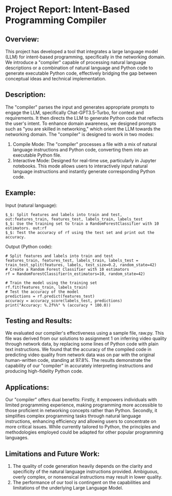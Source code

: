 # Project Report: Intent-Based Programming Compiler

## Overview:

This project has developed a tool that integrates a large language model (LLM) for intent-based programming, specifically in the networking domain. We introduce a "compiler" capable of processing natural language descriptions or a combination of natural language and Python code to generate executable Python code, effectively bridging the gap between conceptual ideas and technical implementation.

## Description:

The "compiler" parses the input and generates appropriate prompts to engage the LLM, specifically Chat-GPT3.5-Turbo, for context and requirements. It then directs the LLM to generate Python code that reflects the user's intent. To enhance domain awareness, we designed prompts such as "you are skilled in networking," which orient the LLM towards the networking domain.
The "compiler" is designed to work in two modes:

1. Compile Mode: The "compiler" processes a file with a mix of natural language instructions and Python code, converting them into an executable Python file. 
2. Interactive Mode: Designed for real-time use, particularly in Jupyter notebooks. This mode allows users to interactively input natural language instructions and instantly generate corresponding Python code. 

## Example:
Input (natural language):

```
$_$: Split features and labels into train and test, out:features_train, features_test, labels_train, labels_test
$_$: Use the training set to train a RandomForestClassifier with 10 estimators. out:rf
$_$: Test the accuracy of rf using the test set and print out the accuracy. 
```

Output (Python code):

```
# Split features and labels into train and test
features_train, features_test, labels_train, labels_test = train_test_split(features, labels, test_size=0.2, random_state=42)
# Create a Random Forest Classifier with 10 estimators
rf = RandomForestClassifier(n_estimators=10, random_state=42)

# Train the model using the training set
rf.fit(features_train, labels_train)
# Test the accuracy of the model
predictions = rf.predict(features_test)
accuracy = accuracy_score(labels_test, predictions)
print("Accuracy: %.2f%%" % (accuracy * 100.0))
```

## Testing and Results:

We evaluated our compiler's effectiveness using a sample file, raw.py. This file was derived from our solutions to assignment 1 on inferring video quality through network data, by replacing some lines of Python code with plain text instructions. We found that the accuracy of the compiled code in predicting video quality from network data was on par with the original human-written code, standing at 97.8%. The results demonstrate the capability of our "compiler" in accurately interpreting instructions and producing high-fidelity Python code.

## Applications:

Our "compiler" offers dual benefits: Firstly, it empowers individuals with limited programming experience, making programming more accessible to those proficient in networking concepts rather than Python. Secondly, it simplifies complex programming tasks through natural language instructions, enhancing efficiency and allowing users to concentrate on more critical issues. While currently tailored to Python, the principles and methodologies employed could be adapted for other popular programming languages.

## Limitations and Future Work:

1. The quality of code generation heavily depends on the clarity and specificity of the natural language instructions provided. Ambiguous, overly complex, or nonsensical instructions may result in lower quality.
2. The performance of our tool is contingent on the capabilities and limitations of the underlying Large Language Model.